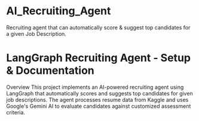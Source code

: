 # AI_Recruiting_Agent
 Recruiting agent that can automatically score &amp; suggest top candidates for a given Job Description.

# LangGraph Recruiting Agent - Setup & Documentation
Overview
This project implements an AI-powered recruiting agent using LangGraph that automatically
scores and suggests top candidates for given job descriptions. The agent processes resume
data from Kaggle and uses Google's Gemini AI to evaluate candidates against customized
assessment criteria.
